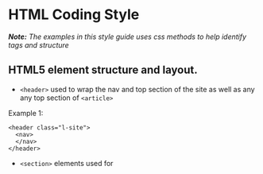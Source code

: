 HTML Coding Style
================

_**Note:** The examples in this style guide uses css methods to help identify tags and structure_

## HTML5 element structure and layout.

- `<header>` used to wrap the nav and top section of the site as well as any  any top section of `<article>`

Example 1:
  
    <header class="l-site">
      <nav>
      </nav>
    </header>
     
- `<section>` elements used for 